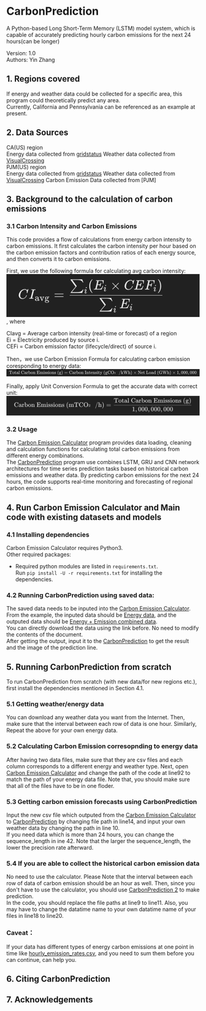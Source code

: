 # CarbonPrediction
A Python-based Long Short-Term Memory (LSTM) model system, which is capable of accurately predicting hourly carbon emissions for the next 24 hours(can be longer)

Version: 1.0  
Authors: Yin Zhang

## 1. Regions covered  
If energy and weather data could be collected for a specific area, this program could theoretically predict any area.   
Currently, California and Pennsylvania can be referenced as an example at present.

## 2. Data Sources
CA(US) region  
 Energy data collected from [gridstatus](https://www.gridstatus.io/graph/fuel-mix?iso=caiso&date=2024-07-15to2024-07-29](https://www.gridstatus.io/graph/fuel-mix?iso=caiso&date=2024-07-15to2024-07-29)) Weather data collected from [VisualCrossing](https://www.visualcrossing.com/weather/weather-data-services)   
PJM(US) region  
 Energy data collected from [gridstatus](https://www.gridstatus.io/graph/fuel-mix?iso=pjm&date=2023-10-31to2024-10-31) Weather data collected from [VisualCrossing](https://www.visualcrossing.com/weather/weather-data-services/new%20york/metric/2023-11-01/2024-10-31) Carbon Emission Data collected from [PJM]
 
## 3. Background to the calculation of carbon emissions
### 3.1 Carbon Intensity and Carbon Emissions  
This code provides a flow of calculations from energy carbon intensity to carbon emissions. It first calculates the carbon intensity per hour based on the carbon emission factors and contribution ratios of each energy source, and then converts it to carbon emissions.

First, we use the following formula for calculating avg carbon intensity:
![Carbon Intensity Formula](image/Carbon%20Intensity%20Formula.png)
 , where

CIavg = Average carbon intensity (real-time or forecast) of a region  
Ei = Electricity produced by source i.  
CEFi = Carbon emission factor (lifecycle/direct) of source i.

Then，we use Carbon Emission Formula for calculating carbon emission coresponding to energy data:
![Carbon Emission Formula](image/Carbon%20Emission%20Formula.png)  

Finally, apply Unit Conversion Formula to get the accurate data with correct unit:
![Unit Conversion Formula](image/Unit%20Conversion%20Formula.png)  


### 3.2 Usage  
The [Carbon Emission Calculator](src/Carbon_Emission_Calculator_2.py) program provides data loading, cleaning and calculation functions for calculating total carbon emissions from different energy combinations.  
The [CarbonPrediction](src/CarbonPrediction%201.py) program use combines LSTM, GRU and CNN network architectures for time series prediction tasks based on historical carbon emissions and weather data. By predicting carbon emissions for the next 24 hours, the code supports real-time monitoring and forecasting of regional carbon emissions.

## 4. Run Carbon Emission Calculator and Main code with existing datasets and models
### 4.1 Installing dependencies

Carbon Emission Calculator requires Python3.  
Other required packages:

- Required python modules are listed in `requirements.txt`.  
  Run `pip install -U -r requirements.txt` for installing the dependencies.

### 4.2 Running CarbonPrediction using saved data:
The saved data needs to be inputed into the [Carbon Emission Calculator](src/Carbon_Emission_Calculator_2.py).  
From the example, the inputed data should be [Energy data](data/CAISO%205%20minute%20standardized%20data_2024-07-15T00_00_00-07_00_2024-07-29T23_59_59.999000-07_00.csv), and the outputed data should be [Energy + Emission combined data](data/combined_energy_data_with_emission_2.csv).  
You can directly download the data using the link before. No need to modify the contents of the document.  
After getting the output, input it to the [CarbonPrediction](src/CarbonPrediction%201.py) to get the result and the image of the prediction line.

## 5. Running CarbonPrediction from scratch
To run CarbonPrediction from scratch (with new data/for new regions etc.), first install the dependencies mentioned in Section 4.1.  
### 5.1 Getting weather/energy data     
You can download any weather data you want from the Internet. Then, make sure that the interval between each row of data is one hour. Similarly, Repeat the above for your own energy data. 
### 5.2 Calculating Carbon Emission corresopnding to energy data    
After having two data files, make sure that they are csv files and each column corresponds to a different energy and weather type. Next, open [Carbon Emission Calculator](src/Carbon_Emission_Calculator_2.py) and change the path of the code at line92 to match the path of your energy data file. Note that, you should make sure that all of the files have to be in one floder. 
### 5.3 Getting carbon emission forecasts using CarbonPrediction  
Input the new csv file which outputed from the [Carbon Emission Calculator](src/Carbon_Emission_Calculator_2.py) to [CarbonPrediction](src/CarbonPrediction%201.py) by changing file path in line14, and input your own weather data by changing the path in line 10.  
If you need data which is more than 24 hours, you can change the sequence_length in ine 42. Note that the larger the sequence_length, the lower the precision rate afterward.  
### 5.4 If you are able to collect the historical carbon emission data  
No need to use the calculator. Please Note that the interval between each row of data of carbon emission should be an hour as well. Then, since you don't have to use the calculator, you should use [CarbonPrediction 2](src/CarbonPrediction%202.py) to make prediction.  
In the code, you should replace the file paths at line9 to line11. Also, you may have to change the datatime name to your own datatime name of your files in line18 to line20. 
### Caveat：  
If your data has different types of energy carbon emissions at one point in time like [hourly_emission_rates.csv](data/PJM(US)/hourly_emission_rates.csv), and you need to sum them before you can continue, []() can help you.

## 6. Citing CarbonPrediction
## 7. Acknowledgements





